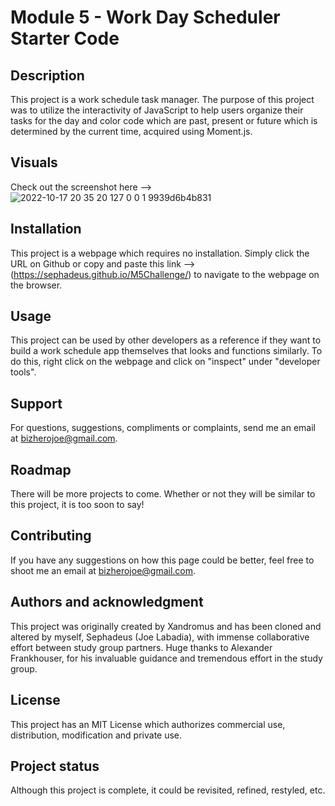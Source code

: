 # Module 5 - Work Day Scheduler Starter Code


## Description
This project is a work schedule task manager. The purpose of this project was to utilize the interactivity of JavaScript to help users organize their tasks for the day and color code which are past, present or future which is determined by the current time, acquired using Moment.js.

## Visuals
Check out the screenshot here --> ![2022-10-17 20 35 20 127 0 0 1 9939d6b4b831](https://user-images.githubusercontent.com/90430093/196308500-b0f7908b-e0e7-4ab7-9deb-868045bc423e.png)

## Installation
This project is a webpage which requires no installation. Simply click the URL on Github or copy and paste this link --> (https://sephadeus.github.io/M5Challenge/) to navigate to the webpage on the browser.

## Usage
This project can be used by other developers as a reference if they want to build a work schedule app themselves that looks and functions similarly. To do this, right click on the webpage and click on "inspect" under "developer tools".

## Support
For questions, suggestions, compliments or complaints, send me an email at bizherojoe@gmail.com.

## Roadmap
There will be more projects to come. Whether or not they will be similar to this project, it is too soon to say!

## Contributing
If you have any suggestions on how this page could be better, feel free to shoot me an email at bizherojoe@gmail.com.

## Authors and acknowledgment
This project was originally created by Xandromus and has been cloned and altered by myself, Sephadeus (Joe Labadia), with immense collaborative effort between study group partners. Huge thanks to Alexander Frankhouser, for his invaluable guidance and tremendous effort in the study group.

## License
This project has an MIT License which authorizes commercial use, distribution, modification and private use.

## Project status
Although this project is complete, it could be revisited, refined, restyled, etc.

